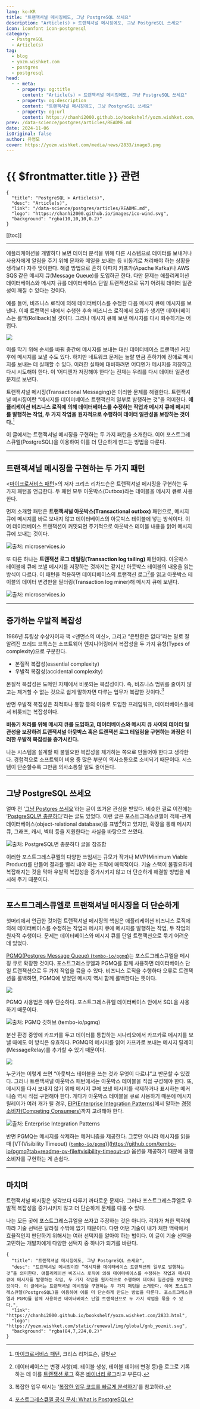 ```yaml
---
lang: ko-KR
title: "트랜잭셔널 메시징에도, 그냥 PostgreSQL 쓰세요"
description: "Article(s) > 트랜잭셔널 메시징에도, 그냥 PostgreSQL 쓰세요"
icon: iconfont icon-postgresql
category:
  - PostgreSQL
  - Article(s)
tag:
  - blog
  - yozm.wishket.com
  - postgres
  - postgresql
head:
  - - meta:
    - property: og:title
      content: "Article(s) > 트랜잭셔널 메시징에도, 그냥 PostgreSQL 쓰세요"
    - property: og:description
      content: "트랜잭셔널 메시징에도, 그냥 PostgreSQL 쓰세요"
    - property: og:url
      content: https://chanhi2000.github.io/bookshelf/yozm.wishket.com/2833.html
prev: /data-science/postgres/articles/README.md
date: 2024-11-06
isOriginal: false
author: 유영모
cover: https://yozm.wishket.com/media/news/2833/image3.png
---
```


# {{ $frontmatter.title }} 관련

```component VPCard
{
  "title": "PostgreSQL > Article(s)",
  "desc": "Article(s)",
  "link": "/data-science/postgres/articles/README.md",
  "logo": "https://chanhi2000.github.io/images/ico-wind.svg",
  "background": "rgba(10,10,10,0.2)"
}
```

[[toc]]

---

<SiteInfo
  name="트랜잭셔널 메시징에도, 그냥 PostgreSQL 쓰세요"
  desc="트랜잭셔널 메시징이란 “메시지를 데이터베이스 트랜잭션의 일부로 발행하는 것”을 의미한다. 애플리케이션 비즈니스 로직에 의해 데이터베이스를 수정하는 작업과 메시지 큐에 메시지를 발행하는 작업, 두 가지 작업을 원자적으로 수행하여 데이터 일관성을 보장하는 것이다. 이 글에서는 트랜잭셔널 메시징을 구현하는 두 가지 패턴을 소개한다. 이어 포스트그레스큐엘(PostgreSQL)을 이용하여 이를 더 단순하게 만드는 방법을 다룬다. 포스트그레스큐엘과 PGMQ를 함께 사용하면 데이터베이스 단일 트랜잭션으로 두 가지 작업을 묶을 수 있다."
  url="https://yozm.wishket.com/magazine/detail/2833/"
  logo="https://yozm.wishket.com/static/renewal/img/global/gnb_yozmit.svg"
  preview="https://yozm.wishket.com/media/news/2833/image3.png"/>

애플리케이션을 개발하다 보면 데이터 분석을 위해 다른 시스템으로 데이터를 보내거나 사용자에게 알림을 주기 위해 문자와 메일을 보내는 등 비동기로 처리해야 하는 상황을 생각보다 자주 맞이한다. 해결 방법으로 흔히 아파치 카프카(Apache Kafka)나 AWS SQS 같은 메시지 큐(Message Queue)를 도입하곤 한다. 다만 문제는 애플리케이션 데이터베이스와 메시지 큐를 데이터베이스 단일 트랜잭션으로 묶기 어려워 데이터 일관성이 깨질 수 있다는 것이다.

예를 들어, 비즈니스 로직에 의해 데이터베이스를 수정한 다음 메시지 큐에 메시지를 보낸다. 이때 트랜잭션 내에서 수행한 후속 비즈니스 로직에서 오류가 생기면 데이터베이스는 롤백(Rollback)될 것이다. 그러나 메시지 큐에 보낸 메시지를 다시 회수하기는 어렵다.

![](https://yozm.wishket.com/media/news/2833/image2.png)

이를 막기 위해 순서를 바꿔 중간에 메시지를 보내는 대신 데이터베이스 트랜잭션 커밋 후에 메시지를 보낼 수도 있다. 하지만 네트워크 문제는 놀랄 만큼 흔하기에 장애로 메시지를 보내는 데 실패할 수 있다. 이러한 실패에 대비하려면 어디엔가 메시지를 저장하고 다시 시도해야 한다. 이 ‘어디엔가 저장해야 한다’는 전제는 우리를 다시 데이터 일관성 문제로 보낸다.

트랜잭셔널 메시징(Transactional Messaging)은 이러한 문제를 해결한다. 트랜잭셔널 메시징이란 “메시지를 데이터베이스 트랜잭션의 일부로 발행하는 것”을 의미한다. **애플리케이션 비즈니스 로직에 의해 데이터베이스를 수정하는 작업과 메시지 큐에 메시지를 발행하는 작업, 두 가지 작업을** **원자적으로 수행하여 데이터 일관성을 보장하는 것이다.**[^1]

이 글에서는 트랜잭셔널 메시징을 구현하는 두 가지 패턴을 소개한다. 이어 포스트그레스큐엘(PostgreSQL)을 이용하여 이를 더 단순하게 만드는 방법을 다룬다.

---

## 트랜잭셔널 메시징을 구현하는 두 가지 패턴

<[마이크로서비스 패턴](https://search.shopping.naver.com/book/catalog/32473887712?query=%EB%A7%88%EC%9D%B4%ED%81%AC%EB%A1%9C%EC%84%9C%EB%B9%84%EC%8A%A4%20%ED%8C%A8%ED%84%B4&NaPm=ct%3Dm2sdh71k%7Cci%3Dea89351977b61e034eacf9e91fe13bd79fb2f448%7Ctr%3Dboksl%7Csn%3D95694%7Chk%3D8349f61d46a1c5d520e9b9df9e86c52a28f8e5e5)>의 저자 크리스 리차드슨은 트랜잭셔널 메시징을 구현하는 두 가지 패턴을 언급한다. 두 패턴 모두 아웃박스(Outbox)라는 테이블을 메시지 큐로 사용한다.

먼저 소개할 패턴은 **트랜잭셔널 아웃박스(Transactional outbox)** 패턴으로, 메시지 큐에 메시지를 바로 보내지 않고 데이터베이스의 아웃박스 테이블에 넣는 방식이다. 이어 데이터베이스 트랜잭션이 커밋되면 주기적으로 아웃박스 테이블 내용을 읽어 메시지 큐에 보내는 것이다.

![출처: [microservices.io](https://microservices.io/patterns/data/transactional-outbox.html)](https://yozm.wishket.com/media/news/2833/image1.png)

또 다른 하나는 **트랜잭션 로그 테일링(Transaction log tailing)** 패턴이다. 아웃박스 테이블에 큐에 보낼 메시지를 저장하는 것까지는 같지만 아웃박스 테이블의 내용을 읽는 방식이 다르다. 이 패턴을 적용하면 데이터베이스의 트랜잭션 로그[^2]를 읽고 아웃박스 테이블의 데이터 변경만을 필터링(Transaction log miner)해 메시지 큐에 보낸다.

![출처: [microservices.io](https://microservices.io/patterns/data/transaction-log-tailing.html)](https://yozm.wishket.com/media/news/2833/image7.png)

---

## 증가하는 우발적 복잡성

1986년 튜링상 수상자이자 책 <맨먼스의 미신>, 그리고 “은탄환은 없다”라는 말로 잘 알려진 프레드 브룩스는 소프트웨어 엔지니어링에서 복잡성을 두 가지 유형(Types of complexity)으로 구분한다.

- 본질적 복잡성(essential complexity)
- 우발적 복잡성(accidental complexity)

본질적 복잡성은 도메인 자체에서 비롯되는 복잡성이다. 즉, 비즈니스 범위를 줄이지 않고는 제거할 수 없는 것으로 쉽게 말하자면 다루는 업무가 복잡한 것이다.[^3]

반면 우발적 복잡성은 최적화나 통합 등의 이유로 도입한 프레임워크, 데이터베이스들에서 비롯되는 복잡성이다.

**비동기 처리를 위해 메시지 큐를 도입하고, 데이터베이스와 메시지 큐 사이의 데이터 일관성을 보장하려 트랜잭셔널 아웃박스 혹은 트랜잭션 로그 테일링을 구현하는 과정은 이러한 우발적 복잡성을 증가시킨다.**

나는 시스템을 설계할 때 불필요한 복잡성을 제거하는 쪽으로 만들어야 한다고 생각한다. 경험적으로 소프트웨어 비용 중 많은 부분이 의사소통으로 소비되기 때문이다. 시스템이 단순할수록 그만큼 의사소통할 일도 줄어든다.

---

## 그냥 PostgreSQL 쓰세요

얼마 전 ‘[<FontIcon icon="fas fa-globe"/>그냥 Postgres 쓰세요](https://mccue.dev/pages/8-16-24-just-use-postgres)’라는 글이 뜨거운 관심을 받았다. 비슷한 결로 이전에는 ‘[<FontIcon icon="iconfont icon-github"/>PostgreSQL면 충분하다](https://gist.github.com/cpursley/c8fb81fe8a7e5df038158bdfe0f06dbb)’라는 글도 있었다. 이런 글은 포스트그레스큐엘이 객체-관계 데이터베이스(object-relational database)를 표방[^4]하고 있지만, 확장을 통해 메시지 큐, 그래프, 캐시, 벡터 등을 지원한다는 사실을 바탕으로 쓰였다.

![출처: [PostgreSQL면 충분하다](https://gist.github.com/cpursley/c8fb81fe8a7e5df038158bdfe0f06dbb) 글을 참조함](https://yozm.wishket.com/media/news/2833/image6.png)

이러한 포스트그레스큐엘의 다양한 쓰임새는 규모가 작거나 MVP(Minimum Viable Product)를 만들어 결과를 빨리 내야 하는 조직에 매력적이다. 기술 스택이 불필요하게 복잡해지는 것을 막아 우발적 복잡성을 증가시키지 않고 더 단순하게 해결할 방법을 제시해 주기 때문이다.

---

## 포스트그레스큐엘로 트랜잭셔널 메시징을 더 단순하게

첫머리에서 언급한 것처럼 트랜잭셔널 메시징의 핵심은 애플리케이션 비즈니스 로직에 의해 데이터베이스를 수정하는 작업과 메시지 큐에 메시지를 발행하는 작업, 두 작업의 원자적 수행이다. 문제는 데이터베이스와 메시지 큐를 단일 트랜잭션으로 묶기 어려운 데 있었다.

[PGMQ(Postgres Message Queue) (<FontIcon icon="iconfont icon-github"/>`tembo-io/pgmq`)](https://github.com/tembo-io/pgmq)는 포스트그레스큐엘을 메시징 큐로 확장한 것이다. 포스트그레스큐엘과 PGMQ를 함께 사용하면 데이터베이스 단일 트랜잭션으로 두 가지 작업을 묶을 수 있다. 비즈니스 로직을 수행하다 오류로 트랜잭션을 롤백하면, PGMQ에 넣었던 메시지 역시 함께 롤백한다는 뜻이다.

![](https://yozm.wishket.com/media/news/2833/image3.png)

PGMQ 사용법은 매우 단순하다. 포스트그레스큐엘 데이터베이스 안에서 SQL을 사용하기 때문이다.

![출처: [PGMQ 깃허브 (<FontIcon icon="iconfont icon-github"/>`tembo-io/pgmq`)](https://github.com/tembo-io/pgmq)](https://yozm.wishket.com/media/news/2833/image8.png)

분산 환경 중앙에 카프카를 두고 데이터를 통합하는 시나리오에서 카프카로 메시지를 보낼 때에도 이 방식은 유효하다. PGMQ의 메시지를 읽어 카프카로 보내는 메시지 릴레이(MessageRelay)를 추가할 수 있기 때문이다.

![](https://yozm.wishket.com/media/news/2833/image5.png)

누군가는 이렇게 쓰면 “아웃박스 테이블을 쓰는 것과 무엇이 다르냐”고 반문할 수 있겠다. 그러나 트랜잭셔널 아웃박스 패턴에서는 아웃박스 테이블을 직접 구성해야 한다. 또, 메시지를 다시 보내지 않기 위해 메시지 큐에 보낸 메시지를 삭제하거나 표시하는 메커니즘 역시 직접 구현해야 한다. 게다가 아웃박스 테이블을 큐로 사용하기 때문에 메시지 릴레이가 여러 개가 될 경우, [<FontIcon icon="fas fa-globe"/>EIP(Enterprise Integration Patterns)](https://enterpriseintegrationpatterns.com/)에서 말하는 [<FontIcon icon="fas fa-globe"/>경쟁 소비자(Competing Consumers)](https://enterpriseintegrationpatterns.com/patterns/messaging/CompetingConsumers.html)까지 고려해야 한다.

![출처: [Enterprise Integration Patterns](https://enterpriseintegrationpatterns.com/patterns/messaging/CompetingConsumers.html)](https://yozm.wishket.com/media/news/2833/image4.png)

반면 PGMQ는 메시지를 삭제하는 메커니즘을 제공한다. 그뿐만 아니라 메시지를 읽을 때 [VT(Visibility Timeout) ([<FontIcon icon="iconfont icon-github"/>`tembo-io/pgmq`](https://github.com/tembo-io/pgmq))](https://github.com/tembo-io/pgmq?tab=readme-ov-file#visibility-timeout-vt) 옵션을 제공하기 때문에 경쟁 소비자를 구현하는 게 손쉽다.

---

## 마치며

트랜잭셔널 메시징은 생각보다 다루기 까다로운 문제다. 그러나 포스트그레스큐엘로 우발적 복잡성을 증가시키지 않고 더 단순하게 문제를 다룰 수 있다.

나는 모든 곳에 포스트그레스큐엘을 쓰자고 주장하는 것은 아니다. 각자가 처한 맥락에 따라 기술 선택은 달라질 수밖에 없기 때문이다. 다만 어떤 기술이 내가 처한 맥락에서 효율적인지 판단하기 위해서는 여러 선택지를 알아야 하는 법이다. 이 글이 기술 선택을 고민하는 개발자에게 다양한 선택지 중 하나가 되기를 바란다.

[^1]: [마이크로서비스 패턴](https://search.shopping.naver.com/book/catalog/32473887712?query=%EB%A7%88%EC%9D%B4%ED%81%AC%EB%A1%9C%EC%84%9C%EB%B9%84%EC%8A%A4%20%ED%8C%A8%ED%84%B4&NaPm=ct%3Dm2sdh71k%7Cci%3Dea89351977b61e034eacf9e91fe13bd79fb2f448%7Ctr%3Dboksl%7Csn%3D95694%7Chk%3D8349f61d46a1c5d520e9b9df9e86c52a28f8e5e5), 크리스 리처드슨, 길벗
[^2]: 데이터베이스는 변경 사항(예. 테이블 생성, 테이블 데이터 변경 등)을 로그로 기록하는 데 이를 [<FontIcon icon="fa-brands fa-wikipedia-w"/>트랜잭션 로그](https://en.wikipedia.org/wiki/Transaction_log) 혹은 [<FontIcon icon="iconfont icon-mysql"/>바이너리 로그](https://dev.mysql.com/doc/refman/8.4/en/binary-log.html)라고 부른다.
[^3]: 복잡한 업무 예시는 ‘[복잡한 업무 코드를 빠르게 분석하기](https://popit.kr/%EB%B3%B5%EC%9E%A1%ED%95%9C-%EC%97%85%EB%AC%B4-%EC%BD%94%EB%93%9C%EB%A5%BC-%EB%B9%A0%EB%A5%B4%EA%B2%8C-%EB%B6%84%EC%84%9D%ED%95%98%EA%B8%B0/)’를 참고하라.
[^4]: [포스트그레스큐엘 공식 문서: What is PostgreSQL](https://postgresql.org/docs/current/intro-whatis.html)

<!-- TODO: add ARTICLE CARD -->
```component VPCard
{
  "title": "트랜잭셔널 메시징에도, 그냥 PostgreSQL 쓰세요",
  "desc": "트랜잭셔널 메시징이란 “메시지를 데이터베이스 트랜잭션의 일부로 발행하는 것”을 의미한다. 애플리케이션 비즈니스 로직에 의해 데이터베이스를 수정하는 작업과 메시지 큐에 메시지를 발행하는 작업, 두 가지 작업을 원자적으로 수행하여 데이터 일관성을 보장하는 것이다. 이 글에서는 트랜잭셔널 메시징을 구현하는 두 가지 패턴을 소개한다. 이어 포스트그레스큐엘(PostgreSQL)을 이용하여 이를 더 단순하게 만드는 방법을 다룬다. 포스트그레스큐엘과 PGMQ를 함께 사용하면 데이터베이스 단일 트랜잭션으로 두 가지 작업을 묶을 수 있다.",
  "link": "https://chanhi2000.github.io/bookshelf/yozm.wishket.com/2833.html",
  "logo": "https://yozm.wishket.com/static/renewal/img/global/gnb_yozmit.svg",
  "background": "rgba(84,7,224,0.2)"
}
```
